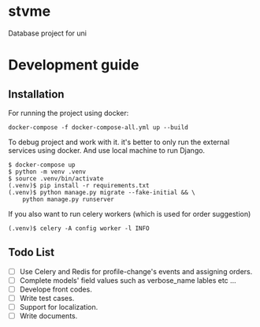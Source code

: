 # stvme
Database project for uni

# Development guide

## Installation
For running the project using docker:
```
docker-compose -f docker-compose-all.yml up --build
```

To debug project and work with it. it's better to only run the external services using docker.
And use local machine to run Django.
```
$ docker-compose up
$ python -m venv .venv
$ source .venv/bin/activate
(.venv)$ pip install -r requirements.txt
(.venv)$ python manage.py migrate --fake-initial && \
    python manage.py runserver
```

If you also want to run celery workers (which is used for order suggestion) 
```
(.venv)$ celery -A config worker -l INFO
```
## Todo List
- [ ] Use Celery and Redis for profile-change's events and assigning orders.
- [ ] Complete models' field values such as verbose_name lables etc ...
- [ ] Develope front codes.
- [ ] Write test cases.
- [ ] Support for localization.
- [ ] Write documents.